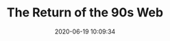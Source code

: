 ---
date: 2020-06-19 10:09:34
link:
  source: pocket
  source_url: https://getpocket.com
  text: The Return of the 90s Web
  url: https://mxb.dev/blog/the-return-of-the-90s-web/
source: pocket
syndicated:
- type: pocket
  url: https://mxb.dev/blog/the-return-of-the-90s-web/
- type: mastodon
  url: https://mastodon.technology/users/roytang/statuses/104370104600513996
- type: twitter
  url: https://twitter.com/roytang/statuses/1273921006642462726/
title: The Return of the 90s Web
---